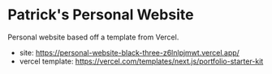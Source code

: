 # Patrick's Personal Website

Personal website based off a template from Vercel.

* site: https://personal-website-black-three-z6lnlpjmwt.vercel.app/
* vercel template: https://vercel.com/templates/next.js/portfolio-starter-kit